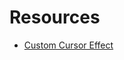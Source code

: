 # Resources
- [Custom Cursor Effect](https://tympanus.net/codrops/2019/01/31/custom-cursor-effects/)
